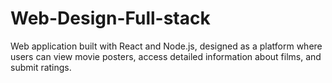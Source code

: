 # Web-Design-Full-stack
Web application built with React and Node.js, designed as a platform where users can view movie posters, access detailed information about films, and submit ratings.
